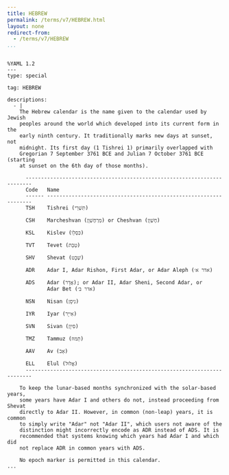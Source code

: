 ```yaml
---
title: HEBREW
permalink: /terms/v7/HEBREW.html
layout: none
redirect-from:
  - /terms/v7/HEBREW
...
```


```

%YAML 1.2
---
type: special

tag: HEBREW

descriptions:
  - |
    The Hebrew calendar is the name given to the calendar used by Jewish
    peoples around the world which developed into its current form in the
    early ninth century. It traditionally marks new days at sunset, not
    midnight. Its first day (1 Tishrei 1) primarily overlapped with
    Gregorian 7 September 3761 BCE and Julian 7 October 3761 BCE (starting
    at sunset on the 6th day of those months).
    
      ------------------------------------------------------------------------
      Code   Name
      ------ -----------------------------------------------------------------
      TSH    Tishrei (תִּשְׁרֵי)
    
      CSH    Marcheshvan (מַרְחֶשְׁוָן) or Cheshvan (חֶשְׁוָן)
    
      KSL    Kislev (כִּסְלֵו)
    
      TVT    Tevet (טֵבֵת)
    
      SHV    Shevat (שְׁבָט)
    
      ADR    Adar I, Adar Rishon, First Adar, or Adar Aleph (אדר א׳)
    
      ADS    Adar (אֲדָר); or Adar II, Adar Sheni, Second Adar, or
             Adar Bet (אדר ב׳)
    
      NSN    Nisan (נִיסָן)
    
      IYR    Iyar (אִייָר)
    
      SVN    Sivan (סִיוָן)
    
      TMZ    Tammuz (תַּמּוּז)
    
      AAV    Av (אָב)
    
      ELL    Elul (אֱלוּל)
      ------------------------------------------------------------------------
    
    To keep the lunar-based months synchronized with the solar-based years,
    some years have Adar I and others do not, instead proceeding from Shevat
    directly to Adar II. However, in common (non-leap) years, it is common
    to simply write "Adar" not "Adar II", which users not aware of the
    distinction might incorrectly encode as ADR instead of ADS. It is
    recommended that systems knowing which years had Adar I and which did
    not replace ADR in common years with ADS.
    
    No epoch marker is permitted in this calendar.
...

```